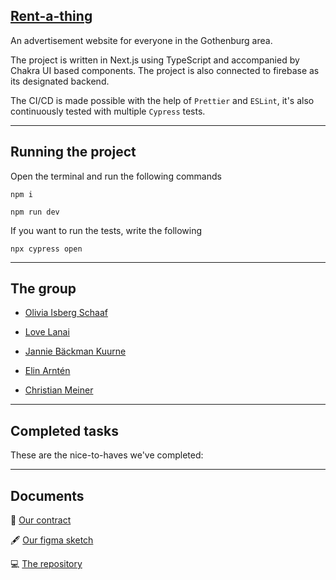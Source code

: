 ## [Rent-a-thing](https://thing-a-rent.netlify.app/)

An advertisement website for everyone in the Gothenburg area.

The project is written in Next.js using TypeScript and accompanied by Chakra UI based components. The project is also connected to firebase as its designated backend.

The CI/CD is made possible with the help of `Prettier` and `ESLint`, it's also continuously tested with multiple `Cypress` tests.

---

## Running the project

Open the terminal and run the following commands

`npm i`

`npm run dev`

If you want to run the tests, write the following

`npx cypress open`

---

## The group

- [Olivia Isberg Schaaf](https://github.com/OliviaIsberg)

- [Love Lanai](https://github.com/lovelanai)

- [Jannie Bäckman Kuurne](https://github.com/JannieBackman)

- [Elin Arntén](https://github.com/elinarnten)

- [Christian Meiner](https://github.com/miMeiner)

---

## Completed tasks

These are the nice-to-haves we've completed:

---

## Documents

📄 [Our contract](https://docs.google.com/document/d/1KO1oJd0XK7Lz1L969oqlmCEDcKuiE6zo9ytsnUBIpdg/edit)

🖋️ [Our figma sketch](https://www.figma.com/file/1LmnM3MpbVs8ICyt3YpZft/Arbetsmetodik?node-id=0%3A1&t=RhMQbaxDGZPBWwgA-1)

💻 [The repository](https://github.com/miMeiner/rent-a-thing)
